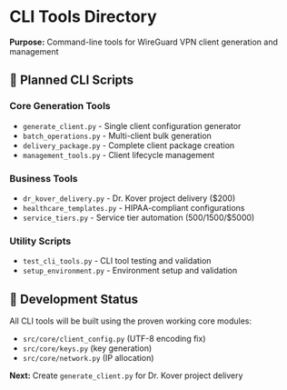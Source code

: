 # CLI Tools Directory
**Purpose:** Command-line tools for WireGuard VPN client generation and management

## 📁 **Planned CLI Scripts**

### **Core Generation Tools**
- `generate_client.py` - Single client configuration generator
- `batch_operations.py` - Multi-client bulk generation  
- `delivery_package.py` - Complete client package creation
- `management_tools.py` - Client lifecycle management

### **Business Tools**
- `dr_kover_delivery.py` - Dr. Kover project delivery ($200)
- `healthcare_templates.py` - HIPAA-compliant configurations
- `service_tiers.py` - Service tier automation ($500/$1500/$5000)

### **Utility Scripts**
- `test_cli_tools.py` - CLI tool testing and validation
- `setup_environment.py` - Environment setup and validation

## 🎯 **Development Status**
All CLI tools will be built using the proven working core modules:
- `src/core/client_config.py` (UTF-8 encoding fix)
- `src/core/keys.py` (key generation)
- `src/core/network.py` (IP allocation)

**Next:** Create `generate_client.py` for Dr. Kover project delivery
